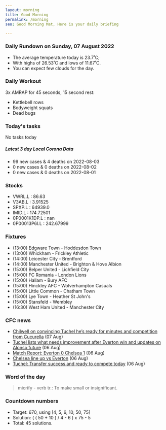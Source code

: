 ```yaml
---
layout: morning
title: Good Morning
permalink: /morning
seo: Good Morning Mat, Here is your daily briefing

---
```


<!-- weather_marker starts -->
### Daily Rundown on Sunday, 07 August 2022

- The average temperature today is 23.7˚C;
- With highs of 26.53˚C and lows of 11.67˚C.
- You can expect few clouds for the day.

<!-- weather_marker ends -->

### Daily Workout
<!-- workout_marker starts -->
3x AMRAP for 45 seconds, 15 second rest:

- Kettlebell rows
- Bodyweight squats
- Dead bugs

<!-- workout_marker ends -->

### Today's tasks
<!-- task_marker starts -->
No tasks today
<!-- task_marker ends -->

<!-- c19_marker starts -->
##### Latest 3 day Local Corona Data

- 99 new cases & 4 deaths on 2022-08-03
- 0 new cases & 0 deaths on 2022-08-02
- 0 new cases & 0 deaths on 2022-08-01

<!-- c19_marker ends -->

### Stocks

<!-- stocks_marker starts -->

- VWRL.L : 86.63
- V3AB.L : 3.91525
- SPXP.L : 64939.0
- IMID.L : 174.72501
- 0P0001K1DP.L : nan
- 0P00013P6I.L : 242.67999

<!-- stocks_marker ends -->

### Fixtures

<!-- sports_marker starts -->

<ul>
<li>(13:00) Edgware Town - Hoddesdon Town</li>
<li>(13:00) Whickham - Frickley Athletic</li>
<li>(14:00) Leicester City - Brentford</li>
<li>(14:00) Manchester United - Brighton & Hove Albion</li>
<li>(15:00) Belper United - Lichfield City</li>
<li>(15:00) FC Romania - London Lions</li>
<li>(15:00) Hallam - Bury AFC</li>
<li>(15:00) Hinckley AFC - Wolverhampton Casuals</li>
<li>(15:00) Little Common - Chatham Town</li>
<li>(15:00) Lye Town - Heather St John's</li>
<li>(15:00) Stansfeld - Wembley</li>
<li>(16:30) West Ham United - Manchester City</li>
</ul>

<!-- sports_marker ends -->

### CFC news

<!-- cfc_marker starts -->
- [Chilwell on convincing Tuchel he’s ready for minutes and competition from Cucurella](https://chelseafc.com/en/news/article/chilwell-on-convincing-tuchel-hes-ready-for-minutes-and-competition-from) (07 Aug)
- [Tuchel lists what needs improvement after Everton win and updates on Alonso future](https://chelseafc.com/en/news/article/tuchel-lists-what-needs-improvement-after-everton-win-and-updates-on-alonso) (06 Aug)
- [Match Report: Everton 0 Chelsea 1](https://chelseafc.com/en/news/article/match-report-everton-0-chelsea-1) (06 Aug)
- [Chelsea line up vs Everton](https://chelseafc.com/en/news/article/chelsea-line-up-vs-everton-) (06 Aug)
- [Tuchel: Transfer success and ready to compete today](https://chelseafc.com/en/news/article/tuchel-transfer-success-and-ready-to-compete-today) (06 Aug)

<!-- cfc_marker ends -->

### Word of the day
<!-- word_marker starts -->

 > micrify - verb tr.: To make small or insignificant.

<!-- word_marker ends -->

### Countdown numbers
<!-- game_marker starts -->

- Target: 670, using [4, 5, 6, 10, 50, 75]
- Solution: ( ( 50 + 10 ) / 4 - 6 ) x 75 - 5
- Total: 45 solutions.

<!-- game_marker ends -->